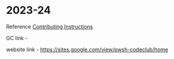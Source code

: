 # 2023-24

Reference [Contributing Instructions](https://github.com/PWSH-CodeClub/2023-24/blob/main/Contributing%20Instructions)

GC link - 

website link - https://sites.google.com/view/pwsh-codeclub/home


